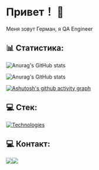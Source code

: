 #  Привет！ 👋
Меня зовут Герман, я QA Engineer


## 📊 Статистика:

![Anurag's GitHub stats](https://github-readme-stats.vercel.app/api?username=German-D&show_icons=true&locale=en&langs_count=8&card_width=320)

![Anurag's GitHub stats](https://github-readme-stats.vercel.app/api/top-langs?username=German-D&layout=compact&langs_count=8&card_width=320)

<!-- Выбор темы: https://github.com/anuraghazra/github-readme-stats/blob/master/themes/README.md --> 
[![Ashutosh's github activity graph](https://github-readme-activity-graph.vercel.app/graph?username=German-D&theme=github-compact)](https://github.com/German-D/github-readme-activity-graph)

## 💻 Стек:

<a href="https://skillicons.dev">
  <img alt="Technologies" src="https://skillicons.dev/icons?i=html,git,cypress,docker,firebase,grafana,githubactions,gitlab,kafka,mongodb,postgres,postman,sublime,sentry,vscode," />
</a> 

<!-- Выбор иконок https://github.com/tandpfun/skill-icons#readme --> 

## 💻 Контакт:
[<img src="https://img.shields.io/badge/email-blue?style=for-the-badge&logo=Gmail&logoColor=white" />](mailto:german@dolnikov.ru)[<img src="https://img.shields.io/badge/Telegram-2CA5E0?style=for-the-badge&logo=telegram&logoColor=white" />](https://t.me/dolnikov)
